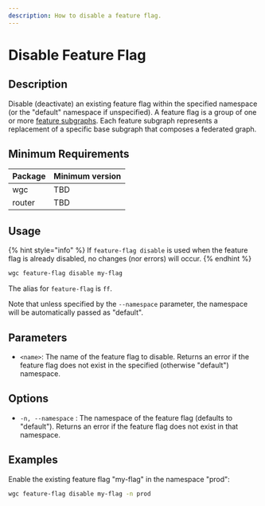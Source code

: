 ```yaml
---
description: How to disable a feature flag.
---
```


# Disable Feature Flag

## Description

Disable (deactivate) an existing feature flag within the specified namespace (or the "default" namespace if unspecified). A feature flag is a group of one or more [feature subgraphs](../feature-subgraph/). Each feature subgraph represents a replacement of a specific base subgraph that composes a federated graph.

## Minimum Requirements

| Package | Minimum version |
| ------- | --------------- |
| wgc     | TBD             |
| router  | TBD             |

## Usage

{% hint style="info" %}
If `feature-flag disable` is used when the feature flag is already disabled, no changes (nor errors) will occur.
{% endhint %}

```bash
wgc feature-flag disable my-flag
```

The alias for `feature-flag` is `ff`.

Note that unless specified by the `--namespace` parameter, the namespace will be automatically passed as "default".

## Parameters

* `<name>`: The name of the feature flag to disable. Returns an error if the feature flag does not exist in the specified (otherwise "default") namespace.

## Options

* `-n, --namespace` : The namespace of the feature flag (defaults to "default"). Returns an error if the feature flag does not exist in that namespace.

## Examples

Enable the existing feature flag "my-flag" in the namespace "prod":

```sh
wgc feature-flag disable my-flag -n prod
```

